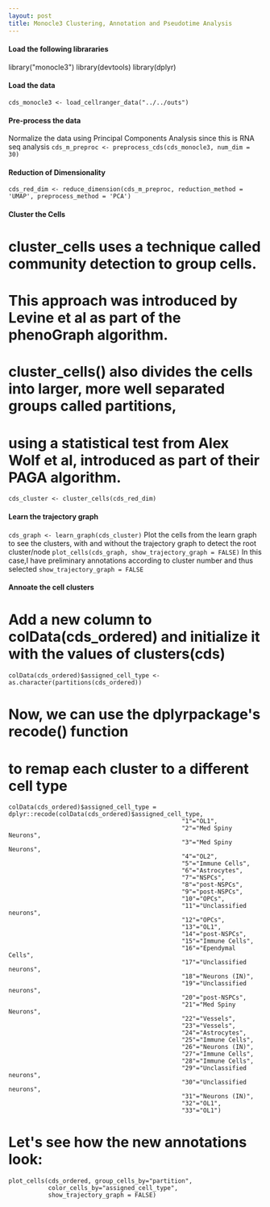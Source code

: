 ```yaml
---
layout: post
title: Monocle3 Clustering, Annotation and Pseudotime Analysis
---
```


#### Load the following librararies
library("monocle3")
library(devtools)
library(dplyr)


#### Load the data
```cds_monocle3 <- load_cellranger_data("../../outs")```
#### Pre-process the data
Normalize the data using Principal Components Analysis since this is RNA seq analysis
```cds_m_preproc <- preprocess_cds(cds_monocle3, num_dim = 30)```
#### Reduction of Dimensionality
```cds_red_dim <- reduce_dimension(cds_m_preproc, reduction_method = 'UMAP', preprocess_method = 'PCA')```
#### Cluster the Cells
# cluster_cells uses a technique called community detection to group cells. 
# This approach was introduced by Levine et al as part of the phenoGraph algorithm.
# cluster_cells() also divides the cells into larger, more well separated groups called partitions, 
# using a statistical test from Alex Wolf et al, introduced as part of their PAGA algorithm.
```cds_cluster <- cluster_cells(cds_red_dim)```
#### Learn the trajectory graph
```cds_graph <- learn_graph(cds_cluster)```
Plot the cells from the learn graph to see the clusters, with and without the trajectory graph to detect the root cluster/node
```plot_cells(cds_graph, show_trajectory_graph = FALSE)```
In this case,I have preliminary annotations according to cluster number and thus selected ```show_trajectory_graph = FALSE```

#### Annoate the cell clusters
# Add a new column to colData(cds_ordered) and initialize it with the values of clusters(cds)
```colData(cds_ordered)$assigned_cell_type <- as.character(partitions(cds_ordered))```
# Now, we can use the dplyrpackage's recode() function 
# to remap each cluster to a different cell type
```
colData(cds_ordered)$assigned_cell_type = dplyr::recode(colData(cds_ordered)$assigned_cell_type,
                                                "1"="OL1",
                                                "2"="Med Spiny Neurons",
                                                "3"="Med Spiny Neurons",
                                                "4"="OL2",
                                                "5"="Immune Cells",
                                                "6"="Astrocytes",
                                                "7"="NSPCs",
                                                "8"="post-NSPCs",
                                                "9"="post-NSPCs",
                                                "10"="OPCs",
                                                "11"="Unclassified neurons",
                                                "12"="OPCs",
                                                "13"="OL1",
                                                "14"="post-NSPCs",
                                                "15"="Immune Cells",
                                                "16"="Ependymal Cells",
                                                "17"="Unclassified neurons",
                                                "18"="Neurons (IN)",
                                                "19"="Unclassified neurons",
                                                "20"="post-NSPCs",
                                                "21"="Med Spiny Neurons",
                                                "22"="Vessels",
                                                "23"="Vessels",
                                                "24"="Astrocytes",
                                                "25"="Immune Cells",
                                                "26"="Neurons (IN)",
                                                "27"="Immune Cells",
                                                "28"="Immune Cells",
                                                "29"="Unclassified neurons",
                                                "30"="Unclassified neurons",
                                                "31"="Neurons (IN)",
                                                "32"="OL1",
                                                "33"="OL1")
```                                                
# Let's see how the new annotations look:
```
plot_cells(cds_ordered, group_cells_by="partition", 
           color_cells_by="assigned_cell_type",           
           show_trajectory_graph = FALSE)
```
